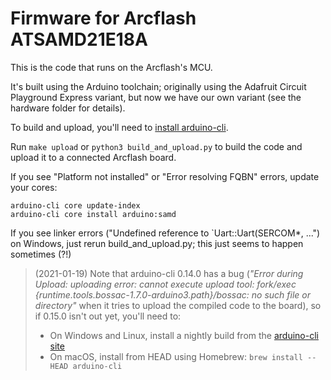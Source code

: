 # Firmware for Arcflash ATSAMD21E18A

This is the code that runs on the Arcflash's MCU.

It's built using the Arduino toolchain; originally using the Adafruit Circuit Playground Express variant, but now we have our own variant (see the hardware folder for details).

To build and upload, you'll need to [install arduino-cli](https://arduino.github.io/arduino-cli/installation/).

Run `make upload` or `python3 build_and_upload.py` to build the code and upload it to a connected Arcflash board.

If you see "Platform not installed" or "Error resolving FQBN" errors, update your cores:

~~~
arduino-cli core update-index
arduino-cli core install arduino:samd
~~~

If you see linker errors ("Undefined reference to \`Uart::Uart(SERCOM\*, ...") on Windows, just rerun build_and_upload.py; this just seems to happen sometimes (?!)

> (2021-01-19) Note that arduino-cli 0.14.0 has a bug (*"Error during Upload: uploading error: cannot execute upload tool: fork/exec {runtime.tools.bossac-1.7.0-arduino3.path}/bossac: no such file or directory"* when it tries to upload the compiled code to the board), so if 0.15.0 isn't out yet, you'll need to:
>
> - On Windows and Linux, install a nightly build from the [arduino-cli site](https://arduino.github.io/arduino-cli/installation/)
> - On macOS, install from HEAD using Homebrew: `brew install --HEAD arduino-cli`

